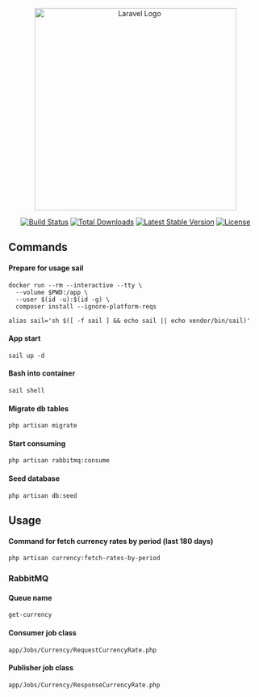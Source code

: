 <p align="center"><a href="https://laravel.com" target="_blank"><img src="https://raw.githubusercontent.com/laravel/art/master/logo-lockup/5%20SVG/2%20CMYK/1%20Full%20Color/laravel-logolockup-cmyk-red.svg" width="400" alt="Laravel Logo"></a></p>

<p align="center">
<a href="https://github.com/laravel/framework/actions"><img src="https://github.com/laravel/framework/workflows/tests/badge.svg" alt="Build Status"></a>
<a href="https://packagist.org/packages/laravel/framework"><img src="https://img.shields.io/packagist/dt/laravel/framework" alt="Total Downloads"></a>
<a href="https://packagist.org/packages/laravel/framework"><img src="https://img.shields.io/packagist/v/laravel/framework" alt="Latest Stable Version"></a>
<a href="https://packagist.org/packages/laravel/framework"><img src="https://img.shields.io/packagist/l/laravel/framework" alt="License"></a>
</p>

## Commands

#### Prepare for usage sail

````
docker run --rm --interactive --tty \
  --volume $PWD:/app \
  --user $(id -u):$(id -g) \
  composer install --ignore-platform-reqs
````

````
alias sail='sh $([ -f sail ] && echo sail || echo vendor/bin/sail)'
````

#### App start
````
sail up -d
````

#### Bash into container
````
sail shell
````
#### Migrate db tables
````
php artisan migrate
````
#### Start consuming
````
php artisan rabbitmq:consume
````

#### Seed database
````
php artisan db:seed
````

## Usage


#### Command for fetch currency rates by period (last 180 days)
````
php artisan currency:fetch-rates-by-period
````

### RabbitMQ

#### Queue name
````
get-currency
````

#### Consumer job class
````
app/Jobs/Currency/RequestCurrencyRate.php
````

#### Publisher job class
````
app/Jobs/Currency/ResponseCurrencyRate.php
````
